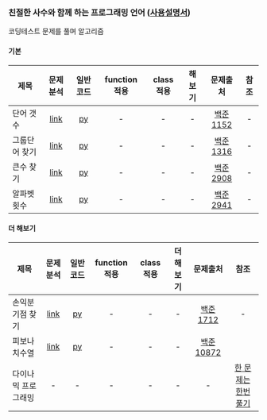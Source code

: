 ### 친절한 사수와 함께 하는 프로그래밍 언어 ([사용설명서](./refer/README.md))
코딩테스트 문제를 풀며 알고리즘 

#### 기본  
| 제목 | 문제분석 | 일반코드 | function 적용 | class 적용 | 해보기| 문제출처 | 참조 |
| --- | :---: | :---: | :---: | :---: | :---: | :---: |:---: |
|단어 갯수|[link](./analysis/baekjoon_1152_analysis.txt)|[py](./python/baekjoon_1152_flat.py)|-|-|-|[백준 1152](https://www.acmicpc.net/problem/1152)|-|
|그룹단어 찾기|[link](./analysis/baekjoon_1316_analysis.txt)|[py](./python/baekjoon_1316_flat.py)|-|-|-|[백준 1316](https://www.acmicpc.net/problem/1316)|-|
|큰수 찾기|[link](./analysis/baekjoon_2908_analysis.txt)|[py](./python/baekjoon_2908_flat.py)|-|-|-|[백준 2908](https://www.acmicpc.net/problem/2908)|-|
|알파벳 횟수|[link](./analysis/baekjoon_2941_analysis.txt)|[py](./python/baekjoon_2941_flat.py)|-|-|-|[백준 2941](https://www.acmicpc.net/problem/2941)|-|

#### 더 해보기  
| 제목 | 문제분석 | 일반코드 | function 적용 | class 적용 | 더 해보기| 문제출처 | 참조 |
| --- | :---: | :---: | :---: | :---: | :---: | :---: |:---: |
|손익분기점 찾기|[link](./analysis/baekjoon_1712_analysis.txt)|[py](./python/baekjoon_1712_flat.py)|-|-|-|[백준 1712](https://www.acmicpc.net/problem/1712)|-|
|피보나치수열|[link](./analysis/baekjoon_10872_analysis.txt)|[py](./python/baekjoon_10872_flat.py)|-|-|-|[백준 10872](https://www.acmicpc.net/problem/10872)||
|다이나믹 프로그래밍|-|-|-|-|-|-|<a href="https://youtu.be/FmXZG7D8nS4" target="_blank">한 문제는 한번 풀기</a>|


